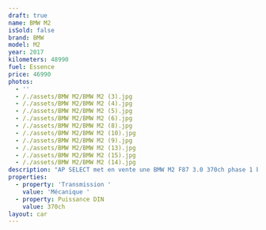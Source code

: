 ```yaml
---
draft: true
name: BMW M2
isSold: false
brand: BMW
model: M2
year: 2017
kilometers: 48990
fuel: Essence
price: 46990
photos:
  - ''
  - /./assets/BMW M2/BMW M2 (3).jpg
  - /./assets/BMW M2/BMW M2 (4).jpg
  - /./assets/BMW M2/BMW M2 (5).jpg
  - /./assets/BMW M2/BMW M2 (6).jpg
  - /./assets/BMW M2/BMW M2 (8).jpg
  - /./assets/BMW M2/BMW M2 (10).jpg
  - /./assets/BMW M2/BMW M2 (9).jpg
  - /./assets/BMW M2/BMW M2 (13).jpg
  - /./assets/BMW M2/BMW M2 (15).jpg
  - /./assets/BMW M2/BMW M2 (14).jpg
description: "AP SELECT met en vente une BMW M2 F87 3.0 370ch phase 1 boîte mécanique.\n\nModèle du 07/2017 avec 48 900km.  \n\nCouleur Minéral grey metallic, intérieur Cuir entendu Merino Schwarz / Surpiqûres Bleues. \nVéhicule en carte grise française \U0001F1EB\U0001F1F7 sans malus.  \nVendu avec une garantie 12 mois. \nLe véhicule est en parfait état avec carnet complet et historique suivi.  Entretien à jour avec 4 pneus neufs et freinage récent. \nÉquipements et options : \n- Boîte mécanique 6 rapports  \n- Pack M Performance Carbon  \n- Toit ouvrant électrique  \n- Jantes 19\" Style 437M \n- Châssis M Sport  \n- Echappement M Sport  \n- Freinage M Sport \n- Différentiel M Sport  \n- Sellerie M Sport cuir avec surpiqûres bleu  \n- Radars de stationnement arrière \n- Rétroviseurs rabattables electriquement et anti-éblouissement \n- Sièges chauffants \n- Feux de route anti-éblouissement \n- Pack advanced Full LED \n- Detecteur de pluie et allumage automatique des projecteurs \n- Climatisation 3 zones \n- Regulateur de vitesse \n- Navigation multimedia Professional \n- Indicateur de limitation de vitesse \n- Vitrage calorifuge \n- Shadow line brillant \n- Inserts décoratifs 'Carbon Fibre' avec baguette d'accentuation noir \n- Kit éclairage \n- Ciel de pavillon Anthracite  \nLe véhicule est très bien optionné et dans un état irréprochable.   \nDisponible et visible sur RDV pour acheteur sérieux.  \nPossibilité d’un garantie 3 mois avec 6 ou 12 mois en supplément.  \nRéalisation des démarches d'immatriculation.   \n\nAP SELECT vous propose des solutions de courtage et de conciergerie sur mesure pour profiter librement de votre passion et de votre patrimoine.  \n\nPrenez le volant, AP SELECT s'occupe du reste."
properties:
  - property: 'Transmission '
    value: 'Mécanique '
  - property: Puissance DIN
    value: 370ch
layout: car
---
```


